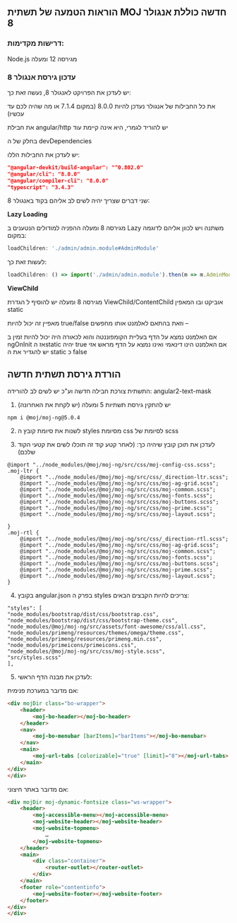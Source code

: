 ## הוראות הטמעה של תשתית MOJ חדשה כוללת אנגולר 8

### דרישות מקדימות:

Node.js מגירסה 12 ומעלה

### עדכון גירסת אנגולר 8

יש לעדכן את הפרויקט לאנגולר 8, נעשה זאת כך:

את כל החבילות של אנגולר נעדכן להיות 8.0.0 (במקום 7.1.4 או מה שהיה לכם עד 
עכשיו) 

את חבילת angular/http יש להוריד לגמרי, היא אינה קיימת עוד

בחלק של ה devDependencies

יש לעדכן את החבילות הללו:

```json
"@angular-devkit/build-angular": "^0.802.0"
"@angular/cli": "8.0.0"
"@angular/compiler-cli": "8.0.0"
"typescript": "3.4.3"
```

שני דברים שצריך יהיה לשים לב אליהם בקוד באנגולר 8:

**Lazy Loading**

מגירסה 8 ומעלה ההפניה למודולים הנטענים ב Lazy משתנה ויש לכוון אליהם לדוגמה במקום:
```typescript
loadChildren: './admin/admin.module#AdminModule' 
```
לעשות זאת כך:
```typescript
loadChildren: () => import('./admin/admin.module').then(m => m.AdminModule)
```

**ViewChild**

מגירסה 8 ומעלה יש להוסיף ל הגדרת ViewChild/ContentChild אוביקט ובו המאפין static

מאפיין זה יכול להיות true/false וזאת בהתאם לאלמנט אותו מחפשים – 

אם האלמנט נמצא על הדף בעליית הקומפוננטה והוא לכאורה היה יכול להיות זמין ב ngOnInit אז הstatic יהיה true
אם האלמנט הינו דינאמי ואינו נמצא על הדף מראש אזי יש להגדיר את ה static כ false

## הורדת גירסת תשתית חדשה

התשתית צורכת חבילה חדשה וע"כ יש לשים לב להורידה: angular2-text-mask

1.	יש להתקין גירסת תשתיות 5 ומעלה (יש לקחת את האחרונה)
```
npm i @moj/moj-ng@5.0.4
```
2.	לשנות את סיומת קובץ ה styles מסיומת css לסיומת של scss 

3.	לעדכן את תוכן קובץ שיהיה כך: (לאחר קטע קוד זה תוכלו לשים את קטעי הקוד שלכם)

```
@import "../node_modules/@moj/moj-ng/src/css/moj-config-css.scss";
.moj-ltr {
    @import "../node_modules/@moj/moj-ng/src/css/_direction-ltr.scss";
    @import "../node_modules/@moj/moj-ng/src/css/moj-ag-grid.scss";
    @import "../node_modules/@moj/moj-ng/src/css/moj-common.scss";
    @import "../node_modules/@moj/moj-ng/src/css/moj-fonts.scss";
    @import "../node_modules/@moj/moj-ng/src/css/moj-buttons.scss";
    @import "../node_modules/@moj/moj-ng/src/css/moj-prime.scss";
    @import "../node_modules/@moj/moj-ng/src/css/moj-layout.scss";

}
.moj-rtl {   
    @import "../node_modules/@moj/moj-ng/src/css/_direction-rtl.scss";
    @import "../node_modules/@moj/moj-ng/src/css/moj-ag-grid.scss";
    @import "../node_modules/@moj/moj-ng/src/css/moj-common.scss";
    @import "../node_modules/@moj/moj-ng/src/css/moj-fonts.scss";
    @import "../node_modules/@moj/moj-ng/src/css/moj-buttons.scss";
    @import "../node_modules/@moj/moj-ng/src/css/moj-prime.scss";
    @import "../node_modules/@moj/moj-ng/src/css/moj-layout.scss";
}
```

4.	בקובץ angular.json בפרק ה styles צריכים להיות הקבצים הבאים:
```
"styles": [
"node_modules/bootstrap/dist/css/bootstrap.css",
"node_modules/bootstrap/dist/css/bootstrap-theme.css",
"node_modules/@moj/moj-ng/src/assets/font-awesome/css/all.css",
"node_modules/primeng/resources/themes/omega/theme.css",
"node_modules/primeng/resources/primeng.min.css",
"node_modules/primeicons/primeicons.css",
"node_modules/@moj/moj-ng/src/css/moj-style.scss",
"src/styles.scss"
],
```
5.	לעדכן את מבנה הדף הראשי:

אם מדובר במערכת פנימית:

```html
<div mojDir class="bo-wrapper">
    <header>
        <moj-bo-header></moj-bo-header>
    </header>
    <nav>
        <moj-bo-menubar [barItems]="barItems"></moj-bo-menubar>
    </nav>
    <main>
        <moj-url-tabs [colorizable]="true" [limit]="8"></moj-url-tabs>
    </main>
</div>
</div>
```

אם מדובר באתר חיצוני:

```html
<div mojDir moj-dynamic-fontsize class="ws-wrapper">
    <header>
        <moj-accessible-menu></moj-accessible-menu>
        <moj-website-header></moj-website-header>
        <moj-website-topmenu>
            …
        </moj-website-topmenu>
    </header>
    <main>
        <div class="container">
            <router-outlet></router-outlet>
        </div>
    </main>
    <footer role="contentinfo">
        <moj-website-footer></moj-website-footer>
    </footer>
</div>
</div>
```